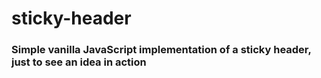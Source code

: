 # sticky-header

### Simple vanilla JavaScript implementation of a sticky header, just to see an idea in action